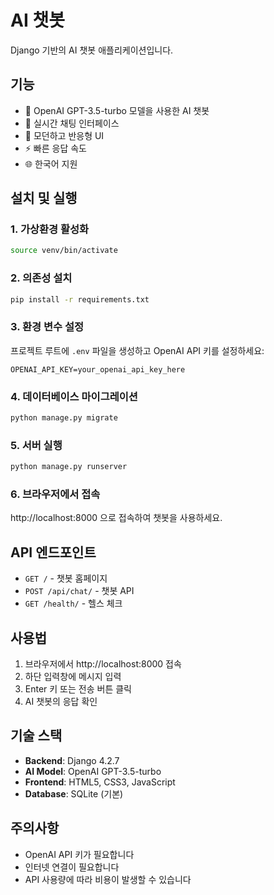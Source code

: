 # AI 챗봇

Django 기반의 AI 챗봇 애플리케이션입니다.

## 기능

- 🤖 OpenAI GPT-3.5-turbo 모델을 사용한 AI 챗봇
- 💬 실시간 채팅 인터페이스
- 🎨 모던하고 반응형 UI
- ⚡ 빠른 응답 속도
- 🌐 한국어 지원

## 설치 및 실행

### 1. 가상환경 활성화
```bash
source venv/bin/activate
```

### 2. 의존성 설치
```bash
pip install -r requirements.txt
```

### 3. 환경 변수 설정
프로젝트 루트에 `.env` 파일을 생성하고 OpenAI API 키를 설정하세요:
```
OPENAI_API_KEY=your_openai_api_key_here
```

### 4. 데이터베이스 마이그레이션
```bash
python manage.py migrate
```

### 5. 서버 실행
```bash
python manage.py runserver
```

### 6. 브라우저에서 접속
http://localhost:8000 으로 접속하여 챗봇을 사용하세요.

## API 엔드포인트

- `GET /` - 챗봇 홈페이지
- `POST /api/chat/` - 챗봇 API
- `GET /health/` - 헬스 체크

## 사용법

1. 브라우저에서 http://localhost:8000 접속
2. 하단 입력창에 메시지 입력
3. Enter 키 또는 전송 버튼 클릭
4. AI 챗봇의 응답 확인

## 기술 스택

- **Backend**: Django 4.2.7
- **AI Model**: OpenAI GPT-3.5-turbo
- **Frontend**: HTML5, CSS3, JavaScript
- **Database**: SQLite (기본)

## 주의사항

- OpenAI API 키가 필요합니다
- 인터넷 연결이 필요합니다
- API 사용량에 따라 비용이 발생할 수 있습니다
